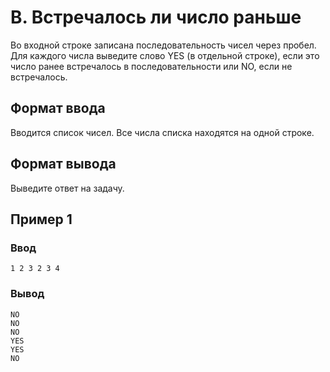 # B. Встречалось ли число раньше

Во входной строке записана последовательность чисел через пробел. Для каждого числа выведите слово YES (в отдельной
строке), если это число ранее встречалось в последовательности или NO, если не встречалось.

## Формат ввода

Вводится список чисел. Все числа списка находятся на одной строке.

## Формат вывода

Выведите ответ на задачу.

## Пример 1

### Ввод

    1 2 3 2 3 4

### Вывод

    NO
    NO
    NO
    YES
    YES
    NO
